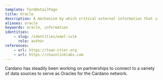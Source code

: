 ```yaml
---
template: TermDetailPage
title: Oracle
description: A mechanism by which critical external information that isn’t known or available to a blockchain network is transferred to the network. This can be any kind of information (currency or commodity exchange rates, events happening in the real world, etc.). 
aliases: oracle
keywords: oracle, information
identities: 
    - slug: /identities/wael-ivie
      role: author
references:
    - url: https://town-crier.org
    - url: https://chainlinklabs.com
---
```


Cardano has steadily been working on partnerships to connect to a variety of data sources to serve as Oracles for the Cardano network. 

<YoutubeVideo url="https://www.youtube.com/watch?v=BLR8eX73SA4" description="Introduction to Oracles" />

